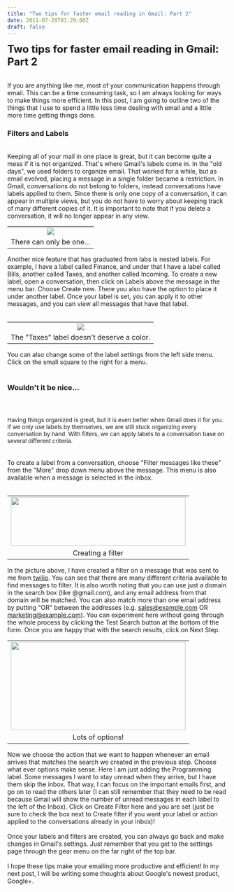 ```yaml
---
title: "Two tips for faster email reading in Gmail: Part 2"
date: 2011-07-28T01:29:00Z
draft: false
---
```


<span class="Apple-style-span" style="font-size: 24px; font-weight: bold;">Two tips for faster email reading in Gmail: Part 2</span><br /> <div> <br /> If you are anything like me, most of your communication happens through email. This can be a time consuming task, so I am always looking for ways to make things more efficient. In this post, I am going to outline two of the things that I use to spend a little less time dealing with email and a little more time getting things done.<br /> <h3> </h3> <h3> Filters and Labels</h3> </div> <div> <br /> Keeping all of your mail in one place is great, but it can become quite a mess if it is not organized. That's where Gmail's labels come in. In the "old days", we used folders to organize email. That worked for a while, but as email evolved, placing a message in a single folder became a restriction. In Gmail, conversations do not belong to folders, instead conversations have labels applied to them. Since there is only one copy of a conversation, it can appear in multiple views, but you do not have to worry about keeping track of many different copies of it. It is important to note that if you delete a conversation, it will no longer appear in any view.</div> <div class="separator" style="clear: both; text-align: center;"> </div> <table align="center" cellpadding="0" cellspacing="0" class="tr-caption-container" style="margin-left: auto; margin-right: auto; text-align: center;"><tbody> <tr><td style="text-align: center;"><a href="http://3.bp.blogspot.com/-Hpj1EQbdX-s/Ti-G1zJfBmI/AAAAAAAAOHs/YQ6c8EkZQS0/s1600/there+can+only+be+one.png" imageanchor="1" style="margin-left: auto; margin-right: auto;"><img border="0" src="http://3.bp.blogspot.com/-Hpj1EQbdX-s/Ti-G1zJfBmI/AAAAAAAAOHs/YQ6c8EkZQS0/s1600/there+can+only+be+one.png" /></a></td></tr> <tr><td class="tr-caption" style="text-align: center;">There can only be one...</td></tr> </tbody></table> <div> Another nice feature that has graduated from labs is nested labels. For example, I have a label called Finance, and under that I have a label called Bills, another called Taxes, and another called Incoming. To create a new label, open a conversation, then click on Labels above the message in the menu bar. Choose Create new. There you also have the option to place it under another label. Once your label is set, you can apply it to other messages, and you can view all messages that have that label.<br /> <br /> <table align="center" cellpadding="0" cellspacing="0" class="tr-caption-container" style="margin-left: auto; margin-right: auto; text-align: center;"><tbody> <tr><td style="text-align: center;"><a href="http://1.bp.blogspot.com/-sjJYoWFOIIk/TjB7X7KlkZI/AAAAAAAAOH0/I6EQFbuvWKg/s1600/labels.png" imageanchor="1" style="margin-left: auto; margin-right: auto;"><img border="0" src="http://1.bp.blogspot.com/-sjJYoWFOIIk/TjB7X7KlkZI/AAAAAAAAOH0/I6EQFbuvWKg/s1600/labels.png" /></a></td></tr> <tr><td class="tr-caption" style="text-align: center;">The "Taxes" label doesn't deserve a color.</td></tr> </tbody></table> You can also change some of the label settings from the left side menu. Click on the small square to the right for a menu.<br /> <br /> <h3> Wouldn't it be nice...</h3> <div> <br /></div> <h3> <span class="Apple-style-span" style="font-size: small; font-weight: normal;">Having things organized is great, but it is even better when Gmail does it for you. If we only use labels by themselves, we are still stuck organizing every conversation by hand. With filters, we can apply labels to a conversation base on several different criteria.</span></h3> <br /> To create a label from a conversation, choose "Filter messages like these" from the "More" drop down menu above the message. This menu is also available when a message is selected in the inbox.<br /> <br /> <table align="center" cellpadding="0" cellspacing="0" class="tr-caption-container" style="margin-left: auto; margin-right: auto; text-align: center;"><tbody> <tr><td style="text-align: center;"><a href="http://2.bp.blogspot.com/-QYfHmL-Lwnw/TjCCJNJDAWI/AAAAAAAAOH4/8aeFSdZgxyE/s1600/filter.png" imageanchor="1" style="margin-left: auto; margin-right: auto;"><img border="0" height="112" src="http://2.bp.blogspot.com/-QYfHmL-Lwnw/TjCCJNJDAWI/AAAAAAAAOH4/8aeFSdZgxyE/s400/filter.png" width="400" /></a></td></tr> <tr><td class="tr-caption" style="text-align: center;">Creating a filter</td></tr> </tbody></table> In the picture above, I have created a filter on a message that was sent to me from <a href="http://www.twilio.com/">twilio</a>. You can see that there are many different criteria available to find messages to filter. It is also worth noting that you can use just a domain in the search box (like @gmail.com), and any email address from that domain will be matched. You can also match more than one email address by putting "OR" between the addresses (e.g. sales@example.com OR marketing@example.com). You can experiment here without going through the whole process by clicking the Test Search button at the bottom of the form. Once you are happy that with the search results, click on Next Step.<br /> <table align="center" cellpadding="0" cellspacing="0" class="tr-caption-container" style="margin-left: auto; margin-right: auto; text-align: center;"><tbody> <tr><td style="text-align: center;"><a href="http://1.bp.blogspot.com/-2kbSZ_7J1P0/TjC5OQowiwI/AAAAAAAAOH8/lS40ujYJQjw/s1600/create+filter.png" imageanchor="1" style="margin-left: auto; margin-right: auto;"><img border="0" height="202" src="http://1.bp.blogspot.com/-2kbSZ_7J1P0/TjC5OQowiwI/AAAAAAAAOH8/lS40ujYJQjw/s400/create+filter.png" width="400" /></a></td></tr> <tr><td class="tr-caption" style="text-align: center;">Lots of options!</td></tr> </tbody></table> Now we choose the action that we want to happen whenever an email arrives that matches the search we created in the previous step. Choose what ever options make sense. Here I am just adding the Programming label. Some messages I want to stay unread when they arrive, but I have them skip the inbox. That way, I can focus on the important emails first, and go on to read the others later (I can still remember that they need to be read because Gmail will show the number of unread messages in each label to the left of the Inbox). Click on Create Filter here and you are set (just be sure to check the box next to Create filter if you want your label or action applied to the conversations already in your inbox)!<br /> <br /> Once your labels and filters are created, you can always go back and make changes in Gmail's settings. Just remember that you get to the settings page through the gear menu on the far right of the top bar.<br /> <br /> I hope these tips make your emailing more productive and efficient! In my next post, I will be writing some thoughts about Google's newest product, Google+.</div> 